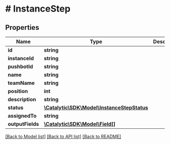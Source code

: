 # # InstanceStep

## Properties

Name | Type | Description | Notes
------------ | ------------- | ------------- | -------------
**id** | **string** |  | 
**instanceId** | **string** |  | 
**pushbotId** | **string** |  | 
**name** | **string** |  | 
**teamName** | **string** |  | 
**position** | **int** |  | [optional] 
**description** | **string** |  | [optional] 
**status** | [**\Catalytic\SDK\Model\InstanceStepStatus**](InstanceStepStatus.md) |  | [optional] 
**assignedTo** | **string** |  | [optional] 
**outputFields** | [**\Catalytic\SDK\Model\Field[]**](Field.md) |  | [optional] 

[[Back to Model list]](../../README.md#documentation-for-models) [[Back to API list]](../../README.md#documentation-for-api-endpoints) [[Back to README]](../../README.md)


